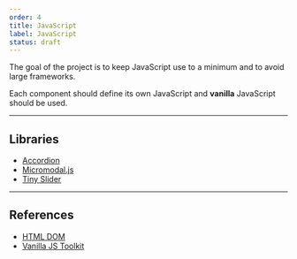 ```yaml
---
order: 4
title: JavaScript
label: JavaScript
status: draft
---
```


The goal of the project is to keep JavaScript use to a minimum and to avoid large frameworks.

Each component should define its own JavaScript and **vanilla** JavaScript should be used.

---

## Libraries

* [Accordion](https://github.com/michu2k/Accordion)
* [Micromodal.js](https://micromodal.now.sh)
* [Tiny Slider](https://github.com/ganlanyuan/tiny-slider)

---

## References

* [HTML DOM](https://htmldom.dev)
* [Vanilla JS Toolkit](https://vanillajstoolkit.com/reference/)
